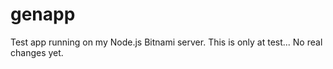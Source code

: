 # genapp
Test app running on my Node.js Bitnami server.
This is only at test...
No real changes yet.
